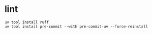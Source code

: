 
# lint

```shell
uv tool install ruff
uv tool install pre-commit --with pre-commit-uv --force-reinstall
```
